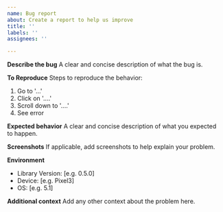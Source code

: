 ```yaml
---
name: Bug report
about: Create a report to help us improve
title: ''
labels: ''
assignees: ''

---
```


**Describe the bug**
A clear and concise description of what the bug is.

**To Reproduce**
Steps to reproduce the behavior:
1. Go to '...'
2. Click on '....'
3. Scroll down to '....'
4. See error

**Expected behavior**
A clear and concise description of what you expected to happen.

**Screenshots**
If applicable, add screenshots to help explain your problem.

**Environment**
 - Library Version: [e.g. 0.5.0]
 - Device: [e.g. Pixel3]
 - OS: [e.g. 5.1]

**Additional context**
Add any other context about the problem here.
